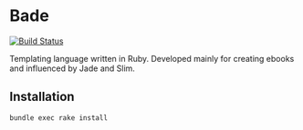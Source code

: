 
# Bade

[![Build Status](https://semaphoreci.com/api/v1/projects/8c74a843-88a8-4dbe-8022-890b1868d2b5/427564/badge.svg)](https://semaphoreci.com/samnung/bade)      

Templating language written in Ruby. Developed mainly for creating ebooks and influenced by Jade and Slim.


## Installation

```bash
bundle exec rake install
```
